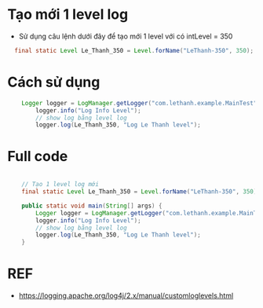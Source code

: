 # Tạo mới 1 level log
- Sử dụng câu lệnh dưới đây để tạo mới 1 level với có intLevel = 350
```java
  final static Level Le_Thanh_350 = Level.forName("LeThanh-350", 350);
```
# Cách sử dụng
```java
    Logger logger = LogManager.getLogger("com.lethanh.example.MainTest");
        logger.info("Log Info Level");
        // show log bằng level log
        logger.log(Le_Thanh_350, "Log Le Thanh level");
```
# Full code

```java

    // Tạo 1 level log mới
    final static Level Le_Thanh_350 = Level.forName("LeThanh-350", 350);

    public static void main(String[] args) {
        Logger logger = LogManager.getLogger("com.lethanh.example.MainTest");
        logger.info("Log Info Level");
        // show log bằng level log
        logger.log(Le_Thanh_350, "Log Le Thanh level");
    }
```
# REF
- https://logging.apache.org/log4j/2.x/manual/customloglevels.html

